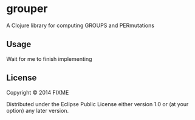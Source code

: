 # grouper

A Clojure library for computing GROUPS and PERmutations

## Usage

Wait for me to finish implementing

## License

Copyright © 2014 FIXME

Distributed under the Eclipse Public License either version 1.0 or (at
your option) any later version.
